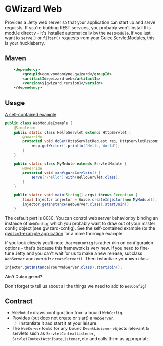 # GWizard Web

Provides a Jetty web server so that your application can start up and serve requests. If you're building
REST services, you probably won't install this module directly - it's installed automatically by
the `RestModule`. If you just want to `serve()` or `filter()` requests from your Guice ServletModules,
this is your huckleberry.

## Maven

```xml
	<dependency>
		<groupId>com.voodoodyne.gwizard</groupId>
		<artifactId>gwizard-web</artifactId>
		<version>${gwizard.version}</version>
	</dependency>
```

## Usage

[A self-contained example](src/test/java/com/voodoodyne/gwizard/web/WebModuleExample.java)

```java
public class WebModuleExample {
	@Singleton
	public static class HelloServlet extends HttpServlet {
		@Override
		protected void doGet(HttpServletRequest req, HttpServletResponse resp) throws ServletException, IOException {
			resp.getWriter().println("Hello, World");
		}
	}

	public static class MyModule extends ServletModule {
		@Override
		protected void configureServlets() {
			serve("/hello").with(HelloServlet.class);
		}
	}

	public static void main(String[] args) throws Exception {
		final Injector injector = Guice.createInjector(new MyModule(), new WebModule());
		injector.getInstance(WebServer.class).startJoin();
	}
```

The default port is 8080. You can control web server behavior by binding an instance of `WebConfig`,
which you probably want to draw out of your master config object (see gwizard-config). See the self-contained
example (or the [gwizard-example application](https://github.com/stickfigure/gwizard-example) for a more thorough
example.

If you look closely you'll note that `WebConfig` is rather thin on configuration options - that's because this
framework is very new. If you need to fine-tune Jetty and you can't wait for us to make a new release, subclass
`WebServer` and override `createServer()`. Then instantiate your own class:

```java
injector.getInstance(YourWebServer.class).startJoin();
```
Ain't Guice grand?

Don't forget to tell us about all the things we need to add to `WebConfig`!

## Contract

* `WebModule` draws configuration from a bound `WebConfig`.
* Provides (but does not create or start) a `WebServer`.
  * Instantiate it and start it at your leisure.
* The `WebServer` looks for any bound `EventListener` objects relevant to servlets such as `ServletContextListener`,
`ServletContextAttributeListener`, etc and calls them as appropriate.
